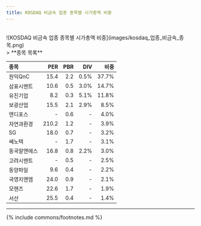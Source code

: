 ```yaml
---
title: KOSDAQ 비금속 업종 종목별 시가총액 비중
---
```

<br>
![KOSDAQ 비금속 업종 종목별 시가총액 비중](images/kosdaq_업종_비금속_종목.png)

<br>
> **종목 목록<a id="list"></a>**

| **종목** | **PER** | **PBR** | **DIV** | **비중** |
| :------- | ------: | ------: | ------: | -------: |
| 원익QnC | 15.4 | 2.2 | 0.5% | 37.7% |
| 삼표시멘트 | 10.6 | 0.5 | 3.0% | 14.7% |
| 유진기업 | 8.2 | 0.3 | 5.1% | 11.8% |
| 보광산업 | 15.5 | 2.1 | 2.9% | 8.5% |
| 앤디포스 | - | 0.6 | - | 4.0% |
| 자연과환경 | 210.2 | 1.2 | - | 3.9% |
| SG | 18.0 | 0.7 | - | 3.2% |
| 쎄노텍 | - | 1.7 | - | 3.1% |
| 동국알앤에스 | 16.8 | 0.8 | 2.2% | 3.0% |
| 고려시멘트 | - | 0.5 | - | 2.5% |
| 동양파일 | 9.6 | 0.4 | - | 2.2% |
| 국영지앤엠 | 24.0 | 0.9 | - | 2.1% |
| 모헨즈 | 22.6 | 1.7 | - | 1.9% |
| 서산 | 25.5 | 0.4 | - | 1.4% |

---
{% include commons/footnotes.md %}